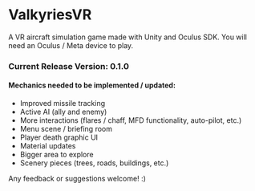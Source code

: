 # ValkyriesVR
A VR aircraft simulation game made with Unity and Oculus SDK. You will need an Oculus / Meta device to play.

### Current Release Version: 0.1.0

#### Mechanics needed to be implemented / updated:
- Improved missile tracking
- Active AI (ally and enemy)
- More interactions (flares / chaff, MFD functionality, auto-pilot, etc.)
- Menu scene / briefing room
- Player death graphic UI
- Material updates
- Bigger area to explore
- Scenery pieces (trees, roads, buildings, etc.)

Any feedback or suggestions welcome! :)
